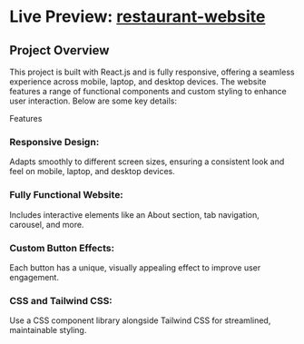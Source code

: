 # Live Preview: [restaurant-website](https://restaurants-tasks.netlify.app/)

<h2>Project Overview</h2>
This project is built with React.js and is fully responsive, offering a seamless experience across mobile, laptop, and desktop devices. The website features a range of functional components and custom styling to enhance user interaction. Below are some key details:

Features
<h3>Responsive Design:</h2> Adapts smoothly to different screen sizes, ensuring a consistent look and feel on mobile, laptop, and desktop devices.
<h3>Fully Functional Website:</h3> Includes interactive elements like an About section, tab navigation, carousel, and more.
<h3>Custom Button Effects:</h3> Each button has a unique, visually appealing effect to improve user engagement.
<h3>CSS and Tailwind CSS:</h3> Use a CSS component library alongside Tailwind CSS for streamlined, maintainable styling.

